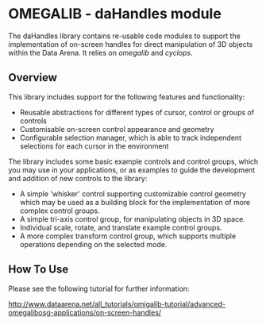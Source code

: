 # OMEGALIB - daHandles module 

The daHandles library contains re-usable code modules to support the implementation of on-screen handles for direct manipulation of 3D objects within the Data Arena. It relies on *omegalib* and *cyclops*.

## Overview

This library includes support for the following features and functionality:

 - Reusable abstractions for different types of cursor, control or groups of controls
 - Customisable on-screen control appearance and geometry
 - Configurable selection manager, which is able to track independent selections for each cursor in the environment

The library includes some basic example controls and control groups, which you may use in your applications, or as examples to guide the development and addition of new controls to the library:

 - A simple 'whisker' control supporting customizable control geometry which may be used as a building block for the implementation of more complex control groups.
 - A simple tri-axis control group, for manipulating objects in 3D space.
 - Individual scale, rotate, and translate example control groups.
 - A more complex transform control group, which supports multiple operations depending on the selected mode.

## How To Use

Please see the following tutorial for further information:

http://www.dataarena.net/all_tutorials/omigalib-tutorial/advanced-omegalibosg-applications/on-screen-handles/